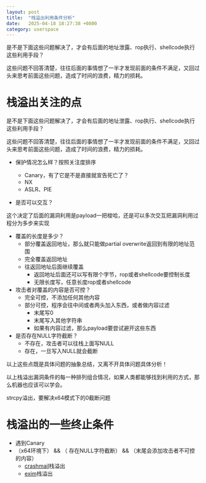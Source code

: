 ```yaml
---
layout: post
title:  "栈溢出利用条件分析"
date:   2025-04-18 18:27:38 +0800
category: userspace
---
```

是不是下面这些问题解决了，才会有后面的地址泄露、rop执行、shellcode执行这些利用手段？

这些问题不回答清楚，往往后面的事情想了一半才发现前面的条件不满足，又回过头来思考前面这些问题，造成了时间的浪费，精力的损耗。

# 栈溢出关注的点

是不是下面这些问题解决了，才会有后面的地址泄露、rop执行、shellcode执行这些利用手段？

这些问题不回答清楚，往往后面的事情想了一半才发现前面的条件不满足，又回过头来思考前面这些问题，造成了时间的浪费，精力的损耗。

- 保护情况怎么样？按照关注度排序
    - Canary，有了它是不是直接就宣告死亡了？
    - NX
    - ASLR、PIE
    
- 是否可以交互？

这个决定了后面的漏洞利用是payload一把梭哈，还是可以多次交互把漏洞利用过程分为多步来实现

- 覆盖的长度是多少？
    - 部分覆盖返回地址，那么就只能做partial overwrite返回到有限的地址范围
    - 完全覆盖返回地址
    - 往返回地址后面继续覆盖
        - 返回地址后面还可以写有限个字节，rop或者shellcode要控制长度
        - 无限长度写，任意长度rop或者shellcode
- 攻击者对覆盖的内容是否可控？
    - 完全可控，不添加任何其他内容
    - 部分可控，程序会往中间或者两头加入东西，或者做内容过滤
        - 末尾写0
        - 末尾写入其他字符串
        - 如果有内容过滤，那么payload要尝试避开这些东西
- 是否存在NULL字符截断？
    - 不存在，攻击者可以往栈上面写NULL
    - 存在，一旦写入NULL就会截断

以上这些点既是具体问题的抽象总结，又离不开具体问题具体分析！

以上栈溢出漏洞条件的每一种排列组合情况，如果人类都能够找到利用的方式，那么机器也应该可以学会。

strcpy溢出，要解决x64模式下的0截断问题

# 栈溢出的一些终止条件

- 遇到Canary
- （x64环境下） && （ 存在NULL字符截断） && （末尾会添加攻击者不可控的内容）
    - [crashmail](https://www.notion.so/Crashmail-1-6-1d73f4b7819d8049b9fcfc9dff8a19ae?pvs=21)栈溢出
    - [exim](https://www.notion.so/Exim-4-41-dns_build_reverse-1c23f4b7819d80f490c3e4fc91884fe7?pvs=21)栈溢出